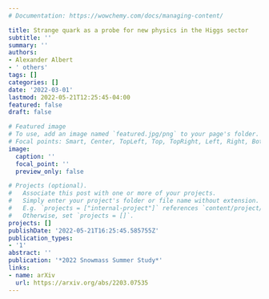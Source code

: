 ```yaml
---
# Documentation: https://wowchemy.com/docs/managing-content/

title: Strange quark as a probe for new physics in the Higgs sector
subtitle: ''
summary: ''
authors:
- Alexander Albert
- ' others'
tags: []
categories: []
date: '2022-03-01'
lastmod: 2022-05-21T12:25:45-04:00
featured: false
draft: false

# Featured image
# To use, add an image named `featured.jpg/png` to your page's folder.
# Focal points: Smart, Center, TopLeft, Top, TopRight, Left, Right, BottomLeft, Bottom, BottomRight.
image:
  caption: ''
  focal_point: ''
  preview_only: false

# Projects (optional).
#   Associate this post with one or more of your projects.
#   Simply enter your project's folder or file name without extension.
#   E.g. `projects = ["internal-project"]` references `content/project/deep-learning/index.md`.
#   Otherwise, set `projects = []`.
projects: []
publishDate: '2022-05-21T16:25:45.585755Z'
publication_types:
- '1'
abstract: ''
publication: '*2022 Snowmass Summer Study*'
links:
- name: arXiv
  url: https://arxiv.org/abs/2203.07535
---
```

